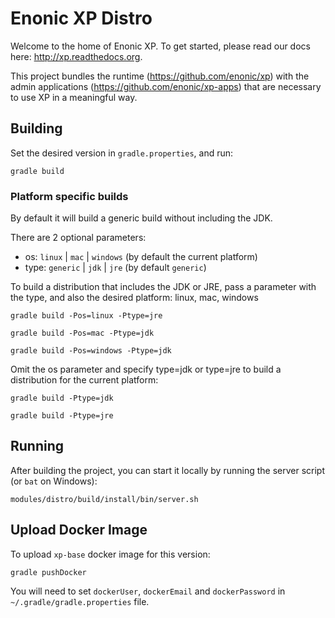 # Enonic XP Distro

Welcome to the home of Enonic XP.  To get started, please read our docs here: http://xp.readthedocs.org.

This project bundles the runtime (https://github.com/enonic/xp) with the admin applications (https://github.com/enonic/xp-apps)
that are necessary to use XP in a meaningful way.

## Building

Set the desired version in `gradle.properties`, and run:

    gradle build
    
### Platform specific builds

By default it will build a generic build without including the JDK.

There are 2 optional parameters:
- os: `linux` | `mac` | `windows` (by default the current platform)
- type: `generic` | `jdk` | `jre` (by default `generic`)
 
To build a distribution that includes the JDK or JRE, pass a parameter with the type, and also the desired platform: linux, mac, windows  

    gradle build -Pos=linux -Ptype=jre
    
    gradle build -Pos=mac -Ptype=jdk
    
    gradle build -Pos=windows -Ptype=jdk

Omit the os parameter and specify type=jdk or type=jre to build a distribution for the current platform:

    gradle build -Ptype=jdk
    
    gradle build -Ptype=jre

## Running

After building the project, you can start it locally by running the server script (or `bat` on Windows):

    modules/distro/build/install/bin/server.sh

## Upload Docker Image

To upload `xp-base` docker image for this version:

    gradle pushDocker

You will need to set `dockerUser`, `dockerEmail` and `dockerPassword` in `~/.gradle/gradle.properties`
file.
